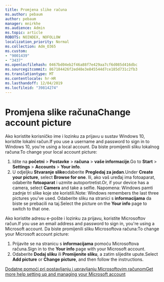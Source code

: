 ```yaml
---
title: Promjena slike računa
ms.author: pebaum
author: pebaum
manager: mnirkhe
ms.audience: Admin
ms.topic: article
ROBOTS: NOINDEX, NOFOLLOW
localization_priority: Normal
ms.collection: Adm_O365
ms.custom:
- "9001439"
- "3437"
ms.openlocfilehash: 0467bd04eb2f46a88f7e429aa7cf6d085d416dbc
ms.sourcegitcommit: 867184426f2ed48e3e845544d7ce185d731c2fb3
ms.translationtype: MT
ms.contentlocale: hr-HR
ms.lasthandoff: 12/04/2019
ms.locfileid: "39814274"
---
```

# <a name="change-account-picture"></a><span data-ttu-id="c5ffb-102">Promjena slike računa</span><span class="sxs-lookup"><span data-stu-id="c5ffb-102">Change account picture</span></span>

<span data-ttu-id="c5ffb-103">Ako koristite korisničko ime i lozinku za prijavu u sustav Windows 10, koristite lokalni račun.</span><span class="sxs-lookup"><span data-stu-id="c5ffb-103">If you use a username and password to sign in to Windows 10, you're using a local account.</span></span> <span data-ttu-id="c5ffb-104">Da biste promijenili sliku lokalnog računa:</span><span class="sxs-lookup"><span data-stu-id="c5ffb-104">To change your local account picture:</span></span>

1. <span data-ttu-id="c5ffb-105">Idite na **početni** > **Postavke** > **računa** > **vaše informacije**.</span><span class="sxs-lookup"><span data-stu-id="c5ffb-105">Go to **Start** > **Settings** > **Accounts** > **Your info**.</span></span>
2. <span data-ttu-id="c5ffb-106">U odjeljku **Stvaranje slike**odaberite **Pregledaj za jedan**.</span><span class="sxs-lookup"><span data-stu-id="c5ffb-106">Under **Create your picture**, select **Browse for one**.</span></span> <span data-ttu-id="c5ffb-107">Ili, ako vaš uređaj ima fotoaparat, odaberite **fotoaparat** i uzmite autoportretist.</span><span class="sxs-lookup"><span data-stu-id="c5ffb-107">Or, if your device has a camera, select **Camera** and take a selfie.</span></span> 
    <span data-ttu-id="c5ffb-108">Napomena: Windows pamti zadnje tri slike koje ste koristili.</span><span class="sxs-lookup"><span data-stu-id="c5ffb-108">Note: Windows remembers the last three pictures you’ve used.</span></span> <span data-ttu-id="c5ffb-109">Odaberite sliku na stranici s **informacijama** da biste se prebacili na taj.</span><span class="sxs-lookup"><span data-stu-id="c5ffb-109">Select the picture on the **Your info** page to switch to that one.</span></span>

<span data-ttu-id="c5ffb-110">Ako koristite adresu e-pošte i lozinku za prijavu, koristite Microsoftov račun.</span><span class="sxs-lookup"><span data-stu-id="c5ffb-110">If you use an email address and password to sign in, you're using a Microsoft account.</span></span> <span data-ttu-id="c5ffb-111">Da biste promijenili sliku Microsoftova računa:</span><span class="sxs-lookup"><span data-stu-id="c5ffb-111">To change your Microsoft account picture:</span></span>

1. <span data-ttu-id="c5ffb-112">Prijavite se na stranicu s **informacijama** pomoću Microsoftova računa.</span><span class="sxs-lookup"><span data-stu-id="c5ffb-112">Sign in to the **Your info** page with your Microsoft account.</span></span>
2. <span data-ttu-id="c5ffb-113">Odaberite **Dodaj sliku** ili **Promijenite sliku**, a zatim slijedite upute.</span><span class="sxs-lookup"><span data-stu-id="c5ffb-113">Select **Add picture** or **Change picture**, and then follow the instructions.</span></span>

[<span data-ttu-id="c5ffb-114">Dodatne pomoći pri postavljanju i upravljanju Microsoftovim računom</span><span class="sxs-lookup"><span data-stu-id="c5ffb-114">Get more help setting up and managing your Microsoft account</span></span>](https://support.microsoft.com/products/microsoft-account?category=manage-account)